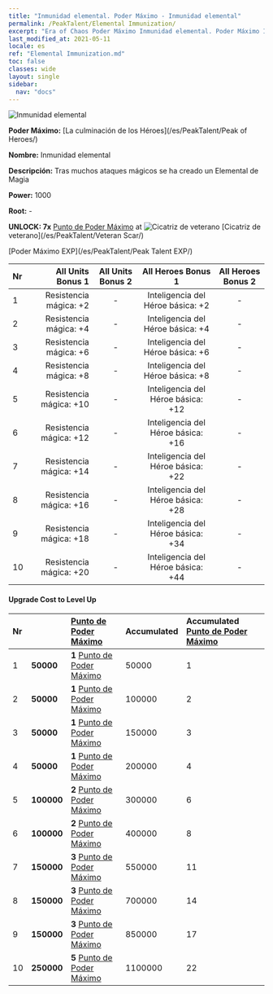 ```yaml
---
title: "Inmunidad elemental. Poder Máximo - Inmunidad elemental"
permalink: /PeakTalent/Elemental Immunization/
excerpt: "Era of Chaos Poder Máximo Inmunidad elemental. Poder Máximo Inmunidad elemental. Inmunidad elemental"
last_modified_at: 2021-05-11
locale: es
ref: "Elemental Immunization.md"
toc: false
classes: wide
layout: single
sidebar:
  nav: "docs"
---
```


  ![Inmunidad elemental](/images/pt/talent_1004.png)

  **Poder Máximo:** [La culminación de los Héroes](/es/PeakTalent/Peak of Heroes/)

  **Nombre:** Inmunidad elemental

  **Descripción:** Tras muchos ataques mágicos se ha creado un Elemental de Magia

  **Power:** 1000

  **Root:** -

  **UNLOCK: 7x** [Punto de Poder Máximo](/ItemsES/con_934/) at ![Cicatriz de veterano](/images/pt/talent_1003.png) [Cicatriz de veterano](/es/PeakTalent/Veteran Scar/)

  [Poder Máximo EXP](/es/PeakTalent/Peak Talent EXP/)

  | Nr | All Units Bonus 1 | All Units Bonus 2 | All Heroes Bonus 1 | All Heroes Bonus 2 |
  |:---|--------------:|:-------------:|:-------------:|:-------------:|
  | 1 | Resistencia mágica: +2 | - | Inteligencia del Héroe básica: +2 | - |
  | 2 | Resistencia mágica: +4 | - | Inteligencia del Héroe básica: +4 | - |
  | 3 | Resistencia mágica: +6 | - | Inteligencia del Héroe básica: +6 | - |
  | 4 | Resistencia mágica: +8 | - | Inteligencia del Héroe básica: +8 | - |
  | 5 | Resistencia mágica: +10 | - | Inteligencia del Héroe básica: +12 | - |
  | 6 | Resistencia mágica: +12 | - | Inteligencia del Héroe básica: +16 | - |
  | 7 | Resistencia mágica: +14 | - | Inteligencia del Héroe básica: +22 | - |
  | 8 | Resistencia mágica: +16 | - | Inteligencia del Héroe básica: +28 | - |
  | 9 | Resistencia mágica: +18 | - | Inteligencia del Héroe básica: +34 | - |
  | 10 | Resistencia mágica: +20 | - | Inteligencia del Héroe básica: +44 | - |


#### Upgrade Cost to Level Up

  | Nr | <i class="fas fa-coins"/> | [Punto de Poder Máximo](/ItemsES/con_934/) | Accumulated <i class="fas fa-coins"/> | Accumulated [Punto de Poder Máximo](/ItemsES/con_934/) |
  |:---|:--------------|:-------------|:-------------|:-------------|
  | 1 | **50000** | **1** [Punto de Poder Máximo](/ItemsES/con_934/) | 50000 | 1 |
  | 2 | **50000** | **1** [Punto de Poder Máximo](/ItemsES/con_934/) | 100000 | 2 |
  | 3 | **50000** | **1** [Punto de Poder Máximo](/ItemsES/con_934/) | 150000 | 3 |
  | 4 | **50000** | **1** [Punto de Poder Máximo](/ItemsES/con_934/) | 200000 | 4 |
  | 5 | **100000** | **2** [Punto de Poder Máximo](/ItemsES/con_934/) | 300000 | 6 |
  | 6 | **100000** | **2** [Punto de Poder Máximo](/ItemsES/con_934/) | 400000 | 8 |
  | 7 | **150000** | **3** [Punto de Poder Máximo](/ItemsES/con_934/) | 550000 | 11 |
  | 8 | **150000** | **3** [Punto de Poder Máximo](/ItemsES/con_934/) | 700000 | 14 |
  | 9 | **150000** | **3** [Punto de Poder Máximo](/ItemsES/con_934/) | 850000 | 17 |
  | 10 | **250000** | **5** [Punto de Poder Máximo](/ItemsES/con_934/) | 1100000 | 22 |

